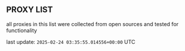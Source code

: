 ## PROXY LIST

all proxies in this list were collected from open sources and tested for functionality

last update: `2025-02-24 03:35:55.014556+00:00` UTC